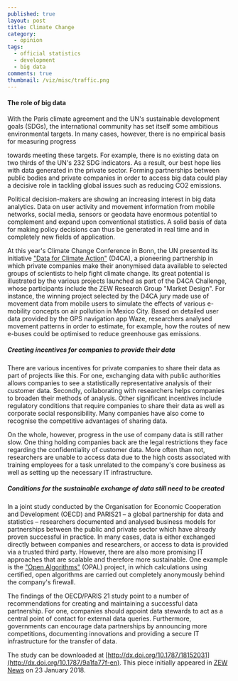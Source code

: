 ```yaml
---
published: true
layout: post
title: Climate Change
category: 
  - opinion
tags: 
  - official statistics
  - development
  - big data
comments: true
thumbnail: /viz/misc/traffic.png
---
```



#### The role of big data

With the Paris climate agreement and the UN's sustainable development goals (SDGs), the international community has set itself some ambitious environmental targets. In many cases, however, there is no empirical basis for measuring progress
<!--more-->
towards meeting these targets. For example, there is no existing data on two thirds of the UN's 232 SDG indicators. As a result, our best hope lies with data generated in the private sector. Forming partnerships between public bodies and private companies in order to access big data could play a decisive role in tackling global issues such as reducing CO2 emissions.

Political decision-makers are showing an increasing interest in big data analytics. Data on user activity and movement information from mobile networks, social media, sensors or geodata have enormous potential to complement and expand upon conventional statistics. A solid basis of data for making policy decisions can thus be generated in real time and in completely new fields of application.

At this year's Climate Change Conference in Bonn, the UN presented its initiative ["Data for Climate Action"](http://www.dataforclimateaction.org/home/challenge/) (D4CA), a pioneering partnership in which private companies make their anonymised data available to selected groups of scientists to help fight climate change. Its great potential is illustrated by the various projects launched as part of the D4CA Challenge, whose participants include the ZEW Research Group "Market Design". For instance, the winning project selected by the D4CA jury made use of movement data from mobile users to simulate the effects of various e-mobility concepts on air pollution in Mexico City. Based on detailed user data provided by the GPS navigation app Waze, researchers analysed movement patterns in order to estimate, for example, how the routes of new e-buses
could be optimised to reduce greenhouse gas emissions.

##### Creating incentives for companies to provide their data

There are various incentives for private companies to share their data as part of projects like this. For one, exchanging data with public authorities allows companies to see a statistically representative analysis of their customer data. Secondly, collaborating with researchers helps companies to broaden their methods of analysis. Other significant incentives include regulatory conditions that require companies to share their data as well as corporate social responsibility. Many companies have also come to recognise the competitive advantages of sharing data.

On the whole, however, progress in the use of company data is still rather slow. One thing holding companies back are the legal restrictions they face regarding the confidentiality of customer data. More often than not, researchers are unable to access data due to the high costs associated with training employees for a task unrelated to the company's core business as well as setting up the necessary IT infrastructure.

##### Conditions for the sustainable exchange of data still need to be created

In a joint study conducted by the Organisation for Economic Cooperation and Development (OECD) and PARIS21 – a global partnership for data and statistics – researchers documented and analysed business models for partnerships between the public and private sector which have already proven successful in practice. In many cases, data is either exchanged directly between companies and researchers, or access to data is provided via a trusted third party. However, there are also more promising IT approaches that are scalable and therefore more sustainable. One example is the ["Open Algorithms"](http://www.opalproject.org/) (OPAL) project, in which calculations using certified, open algorithms are carried out completely anonymously behind the company's firewall.

The findings of the OECD/PARIS 21 study point to a number of recommendations for creating and maintaining a successful data partnership. For one, companies should appoint data stewards to act as a central point of contact for external data queries. Furthermore, governments can encourage data partnerships by announcing more competitions, documenting innovations and providing a secure IT infrastructure for the transfer of  data.

The study can be downloaded at [http://dx.doi.org/10.1787/18152031](http://dx.doi.org/10.1787/9a1fa77f-en). This piece initially appeared in [ZEW News](www.zew.de/en/publikationen/0102-2018/) on 23 January 2018.
